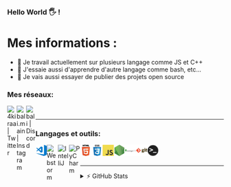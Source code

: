 ### Hello World 🖐 ! 

# Mes informations :

- 🔭 Je travail actuellement sur plusieurs langage comme JS et C++
- 🌱 J'essaie aussi d'apprendre d'autre langage comme bash, etc...
- 🥅 Je vais aussi essayer de publier des projets open source

### Mes réseaux:

[<img align="left" alt="4kiraa | Twitter" width="22px" src="https://cdn.jsdelivr.net/npm/simple-icons@v3/icons/twitter.svg" />][twitter]
[<img align="left" alt="bali.main | Instagram" width="22px" src="https://cdn.jsdelivr.net/npm/simple-icons@v3/icons/instagram.svg" />][instagram]
[<img align="left" alt="bali | Discord" width="22px" src="https://cdns.iconmonstr.com/wp-content/assets/preview/2018/240/iconmonstr-discord-1.png" />][discord]

<br />

---

### Langages et outils:

<img align="left" alt="Visual Studio Code" width="26px" src="https://raw.githubusercontent.com/github/explore/80688e429a7d4ef2fca1e82350fe8e3517d3494d/topics/visual-studio-code/visual-studio-code.png" />
<img align="left" alt="Webstorm" width="26px" src="https://upload.wikimedia.org/wikipedia/commons/thumb/7/71/WebStorm_Icon.png/1024px-WebStorm_Icon.png" />
<img align="left" alt="IntelliJ" width="26px" src="https://upload.wikimedia.org/wikipedia/commons/thumb/9/9c/IntelliJ_IDEA_Icon.svg/1200px-IntelliJ_IDEA_Icon.svg.png" />
<img align="left" alt="PyCharm" width="26px" src="https://resources.jetbrains.com/storage/products/pycharm/img/meta/pycharm_logo_300x300.png" />
<img align="left" alt="HTML5" width="26px" src="https://raw.githubusercontent.com/github/explore/80688e429a7d4ef2fca1e82350fe8e3517d3494d/topics/html/html.png" />
<img align="left" alt="CSS3" width="26px" src="https://raw.githubusercontent.com/github/explore/80688e429a7d4ef2fca1e82350fe8e3517d3494d/topics/css/css.png" />
<img align="left" alt="JavaScript" width="26px" src="https://raw.githubusercontent.com/github/explore/80688e429a7d4ef2fca1e82350fe8e3517d3494d/topics/javascript/javascript.png" />
<img align="left" alt="Node.js" width="26px" src="https://raw.githubusercontent.com/github/explore/80688e429a7d4ef2fca1e82350fe8e3517d3494d/topics/nodejs/nodejs.png" />
<img align="left" alt="MongoDB" width="26px" src="https://raw.githubusercontent.com/github/explore/80688e429a7d4ef2fca1e82350fe8e3517d3494d/topics/mongodb/mongodb.png" />
<img align="left" alt="Git" width="26px" src="https://raw.githubusercontent.com/github/explore/80688e429a7d4ef2fca1e82350fe8e3517d3494d/topics/git/git.png" />
<img align="left" alt="Terminal" width="26px" src="https://raw.githubusercontent.com/github/explore/80688e429a7d4ef2fca1e82350fe8e3517d3494d/topics/terminal/terminal.png" />
<br>
<br />

---

<details>
  <summary>⚡ GitHub Stats</summary>

  <img align="left" alt="bali github stats" src="https://github-readme-stats.vercel.app/api?username=B4li&show_icons=true&hide_border=true" />

</details>

[twitter]: https://twitter.com/4kiraa
[instagram]: https://instagram.com/bali.main
[discord]: https://discords.com/bio/p/bali

